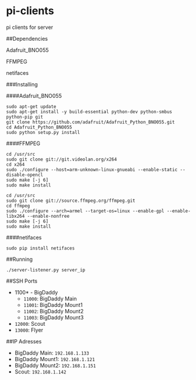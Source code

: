 # pi-clients
pi clients for server

##Dependencies

Adafruit_BNO055

FFMPEG

netifaces

###Installing

####Adafruit_BNO055
```
sudo apt-get update
sudo apt-get install -y build-essential python-dev python-smbus python-pip git
git clone https://github.com/adafruit/Adafruit_Python_BNO055.git
cd Adafruit_Python_BNO055
sudo python setup.py install
```
####FFMPEG
```
cd /usr/src
sudo git clone git://git.videolan.org/x264
cd x264
sudo ./configure --host=arm-unknown-linux-gnueabi --enable-static --disable-opencl
sudo make [-j 6]
sudo make install

cd /usr/src
sudo git clone git://source.ffmpeg.org/ffmpeg.git
cd ffmpeg
sudo ./configure --arch=armel --target-os=linux --enable-gpl --enable-libx264 --enable-nonfree
sudo make [-j 6]
sudo make install
```
####netifaces
```
sudo pip install netifaces
```
##Running
```
./server-listener.py server_ip
```
##SSH Ports
- 1100* - BigDaddy
	- `11000`: BigDaddy Main
	- `11001`: BigDaddy Mount1
	- `11002`: BigDaddy Mount2
	- `11003`: BigDaddy Mount3
- `12000`: Scout
- `13000`: Flyer


##IP Adresses
- BigDaddy Main: `192.168.1.133`
- BigDaddy Mount1: `192.168.1.121`
- BigDaddy Mount2: `192.168.1.151`
- Scout: `192.168.1.142`
